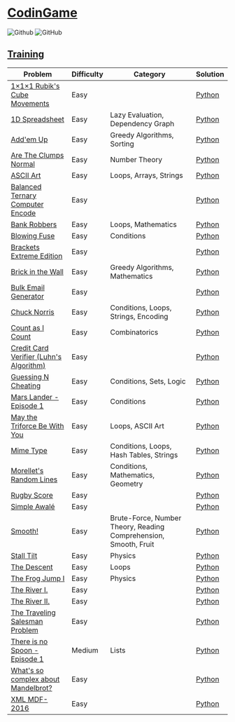 # [CodinGame](https://www.codingame.com/)

![Github](https://img.shields.io/badge/languages-python-green.svg?longCache=true&style=for-the-badge)
![GitHub](https://img.shields.io/github/license/mashape/apistatus.svg?style=for-the-badge)

## [Training](https://www.codingame.com/training/)

| Problem | Difficulty | Category | Solution |      
|---------|------------|----------|----------|
[1×1×1 Rubik's Cube Movements](https://www.codingame.com/training/easy/111-rubiks-cube-movements) | Easy | | [Python](./Python/111-rubiks-cube-movements.py) 
[1D Spreadsheet](https://www.codingame.com/training/easy/1d-spreadsheet) | Easy | Lazy Evaluation, Dependency Graph | [Python](./Python/1d-spreadsheet.py)
[Add'em Up](https://www.codingame.com/training/easy/addem-up) | Easy | Greedy Algorithms, Sorting | [Python](./Python/addem-up.py)
[Are The Clumps Normal](https://www.codingame.com/training/easy/are-the-clumps-normal) | Easy | Number Theory | [Python](Python/are-the-clumps-normal.py)
[ASCII Art](https://www.codingame.com/training/easy/ascii-art) | Easy | Loops, Arrays, Strings | [Python](./Python/ascii-art.py)
[Balanced Ternary Computer Encode](https://www.codingame.com/training/easy/balanced-ternary-computer-encode) | Easy | | [Python](./Python/balanced-ternary-computer-encode.py)
[Bank Robbers](https://www.codingame.com/training/easy/bank-robbers) | Easy | Loops, Mathematics | [Python](./Python/bank-robbers.py)
[Blowing Fuse](https://www.codingame.com/training/easy/blowing-fuse) | Easy | Conditions | [Python](./Python/blowing-fuse.py)
[Brackets Extreme Edition](https://www.codingame.com/training/easy/brackets-extreme-edition) | Easy | | [Python](./Python/brackets-extreme-edition.py)
[Brick in the Wall](https://www.codingame.com/training/easy/brick-in-the-wall) | Easy | Greedy Algorithms, Mathematics | [Python](./Python/brick-in-the-wall.py)
[Bulk Email Generator](https://www.codingame.com/training/easy/bulk-email-generator) | Easy | | [Python](./Python/bulk-email-generator.py)
[Chuck Norris](https://www.codingame.com/training/easy/chuck-norris) | Easy | Conditions, Loops, Strings, Encoding | [Python](./Python/chuck-norris.py)
[Count as I Count](https://www.codingame.com/training/easy/count-as-i-count) | Easy | Combinatorics | [Python](./Python/count-as-i-count.py)
[Credit Card Verifier (Luhn's Algorithm)](https://www.codingame.com/training/easy/credit-card-verifier-luhns-algorithm) | Easy | | [Python](./Python/credit-card-verifier-luhns-algorithm.py)
[Guessing N Cheating](https://www.codingame.com/training/easy/guessing-n-cheating) | Easy | Conditions, Sets, Logic | [Python](./Python/guessing-n-cheating.py)
[Mars Lander - Episode 1](https://www.codingame.com/training/easy/mars-lander-episode-1) | Easy | Conditions | [Python](./Python/conditions.py)
[May the Triforce Be With You](https://www.codingame.com/training/easy/may-the-triforce-be-with-you) | Easy | Loops, ASCII Art | [Python](./Python/may-the-triforce-be-with-you.py)
[Mime Type](https://www.codingame.com/training/easy/mime-type) | Easy | Conditions, Loops, Hash Tables, Strings | [Python](./Python/mime-type.py)
[Morellet's Random Lines](https://www.codingame.com/training/easy/morellets-random-lines) | Easy | Conditions, Mathematics, Geometry | [Python](./Python/morellets-random-lines.py)
[Rugby Score](https://www.codingame.com/training/easy/rugby-score) | Easy | | [Python](./Python/rugby-score.py)
[Simple Awalé](https://www.codingame.com/training/easy/simple-awale) | Easy | | [Python](./Python/simple-awale.py)
[Smooth!](https://www.codingame.com/training/easy/smooth) | Easy | Brute-Force, Number Theory, Reading Comprehension, Smooth, Fruit | [Python](./Python/smooth.py)
[Stall Tilt](https://www.codingame.com/training/easy/stall-tilt) | Easy | Physics | [Python](./Python/stall-tilt.py)
[The Descent](https://www.codingame.com/training/easy/the-descent) | Easy | Loops | [Python](./Python/the-descent.py)
[The Frog Jump I](https://www.codingame.com/training/easy/the-frog-jump-1) | Easy | Physics | [Python](./Python/the-frog-jump.py)
[The River I.](https://www.codingame.com/training/easy/the-river-i-) | Easy | | [Python](./Python/the-river-i-.py)
[The River II.](https://www.codingame.com/training/easy/the-river-ii-) | Easy | | [Python](./Python/the-river-ii-.py)
[The Traveling Salesman Problem](https://www.codingame.com/training/easy/the-travelling-salesman-problem) | Easy | | [Python](./Python/the-traveling-salesman-problem.py)
[There is no Spoon - Episode 1](https://www.codingame.com/training/medium/there-is-no-spoon-episode-1) | Medium | Lists | [Python](./Python/there-is-no-spoon-episode-1.py)
[What's so complex about Mandelbrot?](https://www.codingame.com/training/easy/whats-so-complex-about-mandelbrot) | Easy | | [Python](./Python/whats-so-complex-about-mandelbrot.py)
[XML MDF-2016](https://www.codingame.com/training/easy/xml-mdf-2016) | Easy | | [Python](./Python/xml-mdf-2016.py)
